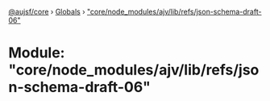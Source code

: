 [@aujsf/core](../README.md) › [Globals](../globals.md) › ["core/node_modules/ajv/lib/refs/json-schema-draft-06"](_core_node_modules_ajv_lib_refs_json_schema_draft_06_.md)

# Module: "core/node_modules/ajv/lib/refs/json-schema-draft-06"


